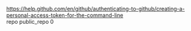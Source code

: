 https://help.github.com/en/github/authenticating-to-github/creating-a-personal-access-token-for-the-command-line<br>
repo public_repo
0
